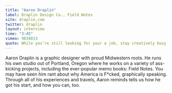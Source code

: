 ```yaml
---
title: "Aaron Draplin"
label: Draplin Design Co., Field Notes
site: draplin.com
twitter: draplin
layout: interview
time: "3:45"
vimeo: 9034013
quote: While you’re still looking for your a job, stay creatively busy.
---
```


Aaron Draplin is a graphic designer with proud Midwestern roots. He runs his own studio out of Portland, Oregon where he works on a variety of ass-kicking projects, including the ever-popular memo books: Field Notes. You may have seen him rant about why America is F*cked, graphically speaking. Through all of his experiences and travels, Aaron reminds tells us how he got his start, and how you can, too.
